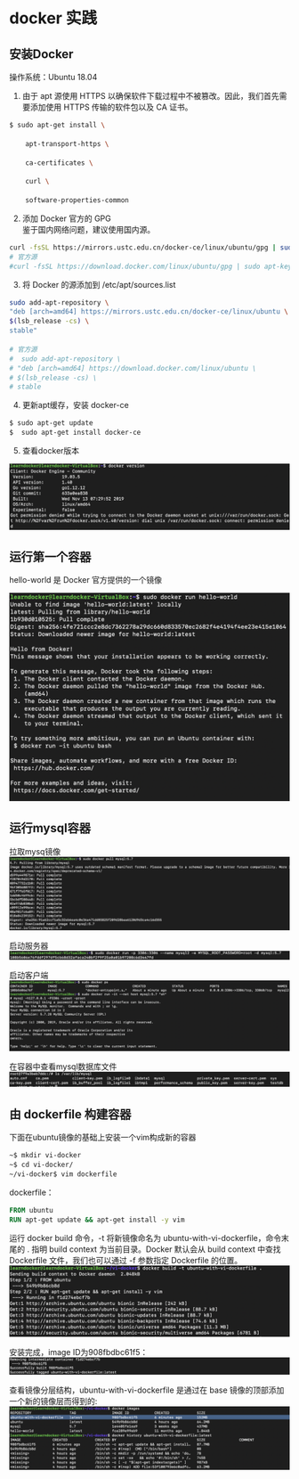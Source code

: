 # docker 实践

## 安装Docker

操作系统：Ubuntu 18.04  



1. 由于 apt 源使用 HTTPS 以确保软件下载过程中不被篡改。因此，我们首先需要添加使用
HTTPS 传输的软件包以及 CA 证书。
```bash
$ sudo apt-get install \

    apt-transport-https \

    ca-certificates \

    curl \

    software-properties-common
```


2. 添加 Docker 官方的 GPG  
鉴于国内网络问题，建议使用国内源。
```bash
curl -fsSL https://mirrors.ustc.edu.cn/docker-ce/linux/ubuntu/gpg | sudo apt-key add -
# 官方源
#curl -fsSL https://download.docker.com/linux/ubuntu/gpg | sudo apt-key add -
```



3. 将 Docker 的源添加到 /etc/apt/sources.list
```bash
sudo add-apt-repository \
"deb [arch=amd64] https://mirrors.ustc.edu.cn/docker-ce/linux/ubuntu \
$(lsb_release -cs) \
stable"

# 官方源
#  sudo add-apt-repository \
# "deb [arch=amd64] https://download.docker.com/linux/ubuntu \
# $(lsb_release -cs) \
# stable
```

4. 更新apt缓存，安装 docker-ce
```bash
$ sudo apt-get update
$  sudo apt-get install docker-ce
```

5. 查看docker版本

![docker version](image/hw8/docker-version.png)

## 运行第一个容器

hello-world 是 Docker 官方提供的一个镜像

![hello-world](image/hw8/runhello-world.png)

## 运行mysql容器

拉取mysq镜像
![img](image/hw8/pullmysql.png)

启动服务器  
![img](image/hw8/run-mysql-service.png)

启动客户端
![img](image/hw8/run-mysql-client.png)

在容器中查看mysql数据库文件  
![img](image/hw8/dbfile.png)

## 由 dockerfile 构建容器
下面在ubuntu镜像的基础上安装一个vim构成新的容器  

```bash
~$ mkdir vi-docker
~$ cd vi-docker/
~/vi-docker$ vim dockerfile
```

dockerfile：
```dockerfile
FROM ubuntu
RUN apt-get update && apt-get install -y vim
```

运行 docker build 命令，-t 将新镜像命名为 ubuntu-with-vi-dockerfile，命令末尾的 . 指明 build context 为当前目录。Docker 默认会从 build context 中查找 Dockerfile 文件，我们也可以通过 -f 参数指定 Dockerfile 的位置。
![img](image/hw8/build1.png)  

安装完成，image ID为908fbdbc61f5：
![img](image/hw8/build2.png)


查看镜像分层结构，ubuntu-with-vi-dockerfile 是通过在 base 镜像的顶部添加一个新的镜像层而得到的:
![img](image/hw8/history.png)
